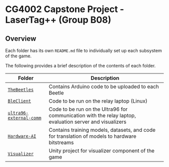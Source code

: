 # CG4002 Capstone Project - __LaserTag++__ (Group B08)

## Overview
Each folder has its own `README.md` file to individually set up each subsystem of the game.

The following provides a brief description of the contents of each folder.

| Folder | Description |
|--------|-------------|
| [`TheBeetles`](./docs/TheBeetles-README.md) | Contains Arduino code to be uploaded to each Beetle |
| [`BleClient`](./docs/BleClient-README.md) | Code to be run on the relay laptop (Linux) |
| [`ultra96-external-comm`](./docs/ultra96-external-comm-README.md) | Code to be run on the Ultra96 for communication with the relay laptop, evaluation server and visualizers |
| [`Hardware-AI`](./docs/Hardware-AI-README.md) | Contains training models, datasets, and code for translation of models to hardware bitstreams |
| [`Visualizer`](./docs/Visualizer-README.md) | Unity project for visualizer component of the game |